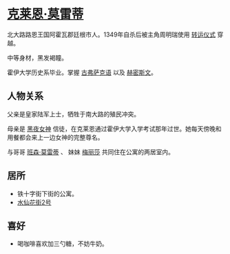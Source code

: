 # [克莱恩·莫雷蒂](../人物/克莱恩·莫雷蒂.md)

北大路路恩王国阿霍瓦郡廷根市人。1349年自杀后被主角周明瑞使用 [转运仪式](../仪式及秘术/转运仪式.md) 穿越。

中等身材，黑发褐瞳。

霍伊大学历史系毕业。掌握 [古弗萨克语](../语言/古弗萨克语.md) 以及 [赫密斯文](../语言/赫密斯文.md)。

## 人物关系

父亲是皇家陆军上士，牺牲于南大路的殖民冲突。

母亲是 [黑夜女神](../神明/黑夜女神.md) 信徒，在克莱恩通过霍伊大学入学考试那年过世。她每天傍晚和用餐都会来上一边女神的完整尊名。

与哥哥 [班森·莫雷蒂](班森·莫雷蒂.md) 、 妹妹 [梅丽莎](../人物/梅丽莎.md) 共同住在公寓的两居室内。

## 居所

+ 铁十字街下街的公寓。
+ [水仙花街2号](../特殊地点/水仙花街2号.md)

## 喜好

+ 喝咖啡喜欢加三勺糖，不妨牛奶。

